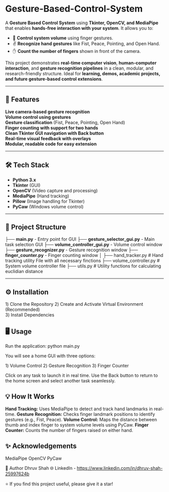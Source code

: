 # Gesture-Based-Control-System

A **Gesture Based Control System** using **Tkinter, OpenCV, and MediaPipe** that enables **hands-free interaction with your system**. It allows you to:

- 📶 **Control system volume** using finger gestures.
- ✌️ **Recognize hand gestures** like Fist, Peace, Pointing, and Open Hand.
- ✋ **Count the number of fingers** shown in front of the camera.

This project demonstrates **real-time computer vision**, **human-computer interaction**, and **gesture recognition pipelines** in a clean, modular, and research-friendly structure. Ideal for **learning, demos, academic projects, and future gesture-based control extensions**.

---

## 🚀 Features

**Live camera-based gesture recognition**  
**Volume control using gestures**  
**Gesture classification** (Fist, Peace, Pointing, Open Hand)  
**Finger counting with support for two hands**  
**Clean Tkinter GUI navigation with Back button**  
**Real-time visual feedback with overlays**  
**Modular, readable code for easy extension**

---

## 🛠️ Tech Stack

- **Python 3.x**
- **Tkinter** (GUI)
- **OpenCV** (Video capture and processing)
- **MediaPipe** (Hand tracking)
- **Pillow** (Image handling for Tkinter)
- **PyCaw** (Windows volume control)

---

## 📁 Project Structure
├── **main.py** - Entry point for GUI
├── **gesture_selector_gui.py** - Main task selection GUI
├── **volume_controller_gui.py** - Volume control window
├── **gesture_recognizer.py** - Gesture recognition window
├── **finger_counter.py** - Finger counting window
│
├── hand_tracker.py # Hand tracking utility File with all necessary finctions 
├── volume_controller.py # System volume controller file 
├── utils.py # Utility functions for calculating euclidian distance 

---

## ⚙️ Installation

1️) Clone the Repository
2️) Create and Activate Virtual Environment (Recommended)  
3️) Install Dependencies


## 🖥️ Usage
Run the application:
python main.py

You will see a home GUI with three options:

1️) Volume Control
2️) Gesture Recognition
3️) Finger Counter

Click on any task to launch it in real time. Use the Back button to return to the home screen and select another task seamlessly. 

## 💡 How It Works
**Hand Tracking:** Uses MediaPipe to detect and track hand landmarks in real-time.
**Gesture Recognition:** Checks finger landmark positions to identify gestures (e.g., Fist, Peace).
**Volume Control:** Maps the distance between thumb and index finger to system volume levels using PyCaw.
**Finger Counter:** Counts the number of fingers raised on either hand.

## ✨ Acknowledgements
MediaPipe
OpenCV
PyCaw

🙌 Author
Dhruv Shah
🌐 LinkedIn - https://www.linkedin.com/in/dhruv-shah-25997624b

⭐ If you find this project useful, please give it a star!



